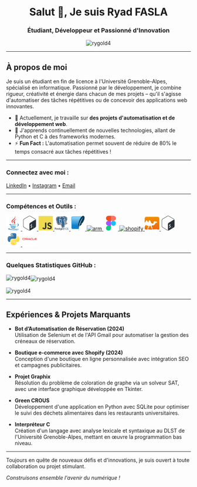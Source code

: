 <h1 align="center">Salut 👋, Je suis Ryad FASLA</h1>
<h3 align="center">Étudiant, Développeur et Passionné d'Innovation</h3>

<p align="center">
  <img src="https://komarev.com/ghpvc/?username=rygold4&label=Profile%20views&color=0e75b6&style=flat" alt="rygold4" />
</p>


---

## À propos de moi

Je suis un étudiant en fin de licence à l'Université Grenoble-Alpes, spécialisé en informatique. Passionné par le développement, je combine rigueur, créativité et énergie dans chacun de mes projets – qu'il s'agisse d'automatiser des tâches répétitives ou de concevoir des applications web innovantes.

- 🔭 Actuellement, je travaille sur **des projets d'automatisation et de développement web**.
- 🌱 J'apprends continuellement de nouvelles technologies, allant de Python et C à des frameworks modernes.
- ⚡ **Fun Fact :** L'automatisation permet souvent de réduire de 80% le temps consacré aux tâches répétitives !

---

<h3 align="left">Connectez avec moi :</h3>
<p align="left">
  <a href="https://www.linkedin.com/in/ryadfasla" target="_blank">LinkedIn</a> • 
  <a href="https://www.instagram.com/fasla.ryad/" target="_blank">Instagram</a> •
  <a href="mailto:faslaryadpro@gmail.com">Email</a>
</p>

---

<h3 align="left">Compétences et Outils :</h3>
<p align="left">
  <a href="https://www.java.com" target="_blank" rel="noreferrer">
    <img src="https://raw.githubusercontent.com/devicons/devicon/master/icons/java/java-original.svg" alt="java" width="40" height="40"/>
  </a>
  <a href="#" target="_blank" rel="noreferrer">
    <img src="https://raw.githubusercontent.com/devicons/devicon/master/icons/bash/bash-original.svg" alt="shell" width="40" height="40"/>
  </a>
  <a href="https://developer.mozilla.org/en-US/docs/Web/JavaScript" target="_blank" rel="noreferrer">
    <img src="https://raw.githubusercontent.com/devicons/devicon/master/icons/javascript/javascript-original.svg" alt="javascript" width="40" height="40"/>
  </a>
  <a href="https://www.postgresql.org" target="_blank" rel="noreferrer">
    <img src="https://raw.githubusercontent.com/devicons/devicon/master/icons/postgresql/postgresql-original-wordmark.svg" alt="postgresql" width="40" height="40"/>
  </a>
  <a href="https://www.sqlite.org/index.html" target="_blank" rel="noreferrer">
    <img src="https://raw.githubusercontent.com/devicons/devicon/master/icons/sqlite/sqlite-original.svg" alt="sqlite" width="40" height="40"/>
  </a>
  <a href="https://www.arm.com/" target="_blank" rel="noreferrer">
    <img src="https://raw.githubusercontent.com/devicons/devicon/master/icons/arm/arm-original.svg" alt="arm" width="40" height="40"/>
  </a>
  <a href="https://www.figma.com" target="_blank" rel="noreferrer">
    <img src="https://raw.githubusercontent.com/devicons/devicon/master/icons/figma/figma-original.svg" alt="figma" width="40" height="40"/>
  </a>
  <a href="https://www.shopify.com" target="_blank" rel="noreferrer">
    <img src="https://cdn.worldvectorlogo.com/logos/shopify.svg" alt="shopify" width="40" height="40"/>
  </a>
  <a href="https://ocaml.org" target="_blank" rel="noreferrer">
    <img src="https://raw.githubusercontent.com/devicons/devicon/master/icons/ocaml/ocaml-original.svg" alt="ocaml" width="40" height="40"/>
  </a>
  <a href="#" target="_blank" rel="noreferrer">
    <img src="https://raw.githubusercontent.com/devicons/devicon/master/icons/bash/bash-original.svg" alt="bash" width="40" height="40"/>
  </a>
  <a href="https://www.python.org" target="_blank" rel="noreferrer">
    <img src="https://raw.githubusercontent.com/devicons/devicon/master/icons/python/python-original.svg" alt="python" width="40" height="40"/>
  </a>
  <a href="https://www.oracle.com/" target="_blank" rel="noreferrer">
    <img src="https://raw.githubusercontent.com/devicons/devicon/master/icons/oracle/oracle-original.svg" alt="oracle" width="40" height="40"/>
  </a>
</p>

---


<h3 align="left">Quelques Statistiques GitHub :</h3>

<p>
  <img align="left" src="https://github-readme-stats.vercel.app/api/top-langs?username=rygold4&show_icons=true&locale=en&layout=compact" alt="rygold4" />
</p>

<p>
  <img align="center" src="https://github-readme-stats.vercel.app/api?username=rygold4&show_icons=true&locale=en" alt="rygold4" />
</p>

<p>
  <img align="center" src="https://github-readme-streak-stats.herokuapp.com/?user=rygold4" alt="rygold4" />
</p>

---

## Expériences & Projets Marquants

- **Bot d’Automatisation de Réservation (2024)**  
  Utilisation de Selenium et de l'API Gmail pour automatiser la gestion des créneaux de réservation.

- **Boutique e-commerce avec Shopify (2024)**  
  Conception d'une boutique en ligne personnalisée avec intégration SEO et campagnes publicitaires.

- **Projet Graphix**  
  Résolution du problème de coloration de graphe via un solveur SAT, avec une interface graphique développée en Tkinter.

- **Green CROUS**  
  Développement d'une application en Python avec SQLite pour optimiser le suivi des déchets alimentaires dans les restaurants universitaires.

- **Interpréteur C**  
  Création d'un langage avec analyse lexicale et syntaxique au DLST de l'Université Grenoble-Alpes, mettant en œuvre la programmation bas niveau.

---

Toujours en quête de nouveaux défis et d'innovations, je suis ouvert à toute collaboration ou projet stimulant.

*Construisons ensemble l'avenir du numérique !*
